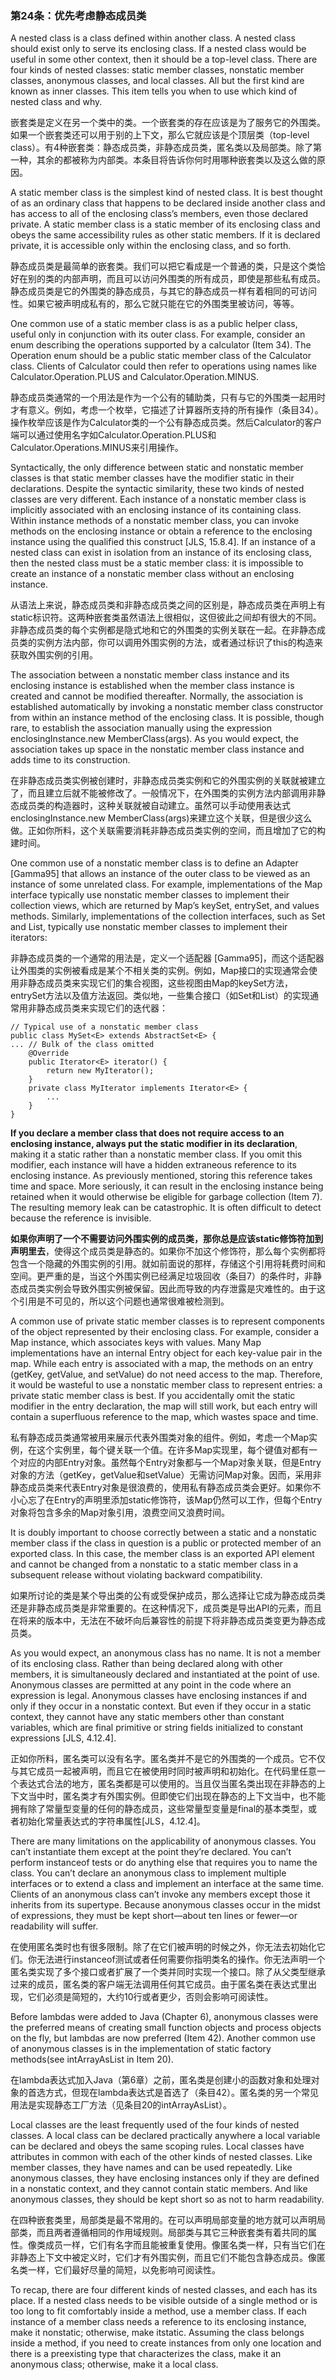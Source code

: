 ### 第24条：优先考虑静态成员类

A nested class is a class defined within another class. A nested class should exist only to serve its enclosing class. If a nested class would be useful in some other context, then it should be a top-level class. There are four kinds of nested classes: static member classes, nonstatic member classes, anonymous classes, and local classes. All but the first kind are known as inner classes. This item tells you when to use which kind of nested class and why.

嵌套类是定义在另一个类中的类。一个嵌套类的存在应该是为了服务它的外围类。如果一个嵌套类还可以用于别的上下文，那么它就应该是个顶层类（top-level class）。有4种嵌套类：静态成员类，非静态成员类，匿名类以及局部类。除了第一种，其余的都被称为内部类。本条目将告诉你何时用哪种嵌套类以及这么做的原因。

A static member class is the simplest kind of nested class. It is best thought of as an ordinary class that happens to be declared inside another class and has access to all of the enclosing class’s members, even those declared private. A static member class is a static member of its enclosing class and obeys the same accessibility rules as other static members. If it is declared private, it is accessible only within the enclosing class, and so forth.

静态成员类是最简单的嵌套类。我们可以把它看成是一个普通的类，只是这个类恰好在别的类的内部声明，而且可以访问外围类的所有成员，即使是那些私有成员。静态成员类是它的外围类的静态成员，与其它的静态成员一样有着相同的可访问性。如果它被声明成私有的，那么它就只能在它的外围类里被访问，等等。

One common use of a static member class is as a public helper class, useful only in conjunction with its outer class. For example, consider an enum describing the operations supported by a calculator \(Item 34\). The Operation enum should be a public static member class of the Calculator class. Clients of Calculator could then refer to operations using names like Calculator.Operation.PLUS and Calculator.Operation.MINUS.

静态成员类通常的一个用法是作为一个公有的辅助类，只有与它的外围类一起用时才有意义。例如，考虑一个枚举，它描述了计算器所支持的所有操作（条目34）。操作枚举应该是作为Calculator类的一个公有静态成员类。然后Calculator的客户端可以通过使用名字如Calculator.Operation.PLUS和Calculator.Operations.MINUS来引用操作。

Syntactically, the only difference between static and nonstatic member classes is that static member classes have the modifier static in their declarations. Despite the syntactic similarity, these two kinds of nested classes are very different. Each instance of a nonstatic member class is implicitly associated with an enclosing instance of its containing class. Within instance methods of a nonstatic member class, you can invoke methods on the enclosing instance or obtain a reference to the enclosing instance using the qualified this construct \[JLS, 15.8.4\]. If an instance of a nested class can exist in isolation from an instance of its enclosing class, then the nested class must be a static member class: it is impossible to create an instance of a nonstatic member class without an enclosing instance.

从语法上来说，静态成员类和非静态成员类之间的区别是，静态成员类在声明上有static标识符。这两种嵌套类虽然语法上很相似，这但彼此之间却有很大的不同。非静态成员类的每个实例都是隐式地和它的外围类的实例关联在一起。在非静态成员类的实例方法内部，你可以调用外围实例的方法，或者通过标识了this的构造来获取外围实例的引用。

The association between a nonstatic member class instance and its enclosing instance is established when the member class instance is created and cannot be modified thereafter. Normally, the association is established automatically by invoking a nonstatic member class constructor from within an instance method of the enclosing class. It is possible, though rare, to establish the association manually using the expression enclosingInstance.new MemberClass\(args\). As you would expect, the association takes up space in the nonstatic member class instance and adds time to its construction.

在非静态成员类实例被创建时，非静态成员类实例和它的外围实例的关联就被建立了，而且建立后就不能被修改了。一般情况下，在外围类的实例方法内部调用非静态成员类的构造器时，这种关联就被自动建立。虽然可以手动使用表达式enclosingInstance.new MemberClass\(args\)来建立这个关联，但是很少这么做。正如你所料，这个关联需要消耗非静态成员类实例的空间，而且增加了它的构建时间。

One common use of a nonstatic member class is to define an Adapter \[Gamma95\] that allows an instance of the outer class to be viewed as an instance of some unrelated class. For example, implementations of the Map interface typically use nonstatic member classes to implement their collection views, which are returned by Map’s keySet, entrySet, and values methods. Similarly, implementations of the collection interfaces, such as Set and List, typically use nonstatic member classes to implement their iterators:

非静态成员类的一个通常的用法是，定义一个适配器 \[Gamma95\]，而这个适配器让外围类的实例被看成是某个不相关类的实例。例如，Map接口的实现通常会使用非静态成员类来实现它们的集合视图，这些视图由Map的keySet方法，entrySet方法以及值方法返回。类似地，一些集合接口（如Set和List）的实现通常用非静态成员类来实现它们的迭代器：

```
// Typical use of a nonstatic member class
public class MySet<E> extends AbstractSet<E> {
... // Bulk of the class omitted
    @Override 
    public Iterator<E> iterator() {
        return new MyIterator();
    } 
    private class MyIterator implements Iterator<E> {
        ...
    }
}
```

**If you declare a member class that does not require access to an enclosing instance, always put the static modifier in its declaration**, making it a static rather than a nonstatic member class. If you omit this modifier, each instance will have a hidden extraneous reference to its enclosing instance. As previously mentioned, storing this reference takes time and space. More seriously, it can result in the enclosing instance being retained when it would otherwise be eligible for garbage collection \(Item 7\). The resulting memory leak can be catastrophic. It is often difficult to detect because the reference is invisible.

**如果你声明了一个不需要访问外围实例的成员类，那你总是应该static修饰符加到声明里去**，使得这个成员类是静态的。如果你不加这个修饰符，那么每个实例都将包含一个隐藏的外围实例的引用。就如前面说的那样，存储这个引用将耗费时间和空间。更严重的是，当这个外围实例已经满足垃圾回收（条目7）的条件时，非静态成员类实例会导致外围实例被保留。因此而导致的内存泄露是灾难性的。由于这个引用是不可见的，所以这个问题也通常很难被检测到。

A common use of private static member classes is to represent components of the object represented by their enclosing class. For example, consider a Map instance, which associates keys with values. Many Map implementations have an internal Entry object for each key-value pair in the map. While each entry is associated with a map, the methods on an entry \(getKey, getValue, and setValue\) do not need access to the map. Therefore, it would be wasteful to use a nonstatic member class to represent entries: a private static member class is best. If you accidentally omit the static modifier in the entry declaration, the map will still work, but each entry will contain a superfluous reference to the map, which wastes space and time.

私有静态成员类通常被用来展示代表外围类对象的组件。例如，考虑一个Map实例，在这个实例里，每个键关联一个值。在许多Map实现里，每个键值对都有一个对应的内部Entry对象。虽然每个Entry对象都与一个Map对象关联，但是Entry对象的方法（getKey，getValue和setValue）无需访问Map对象。因而，采用非静态成员类来代表Entry对象是很浪费的，使用私有静态成员类会更好。如果你不小心忘了在Entry的声明里添加static修饰符，该Map仍然可以工作，但每个Entry对象将包含多余的Map对象引用，浪费空间又浪费时间。

It is doubly important to choose correctly between a static and a nonstatic member class if the class in question is a public or protected member of an exported class. In this case, the member class is an exported API element and cannot be changed from a nonstatic to a static member class in a subsequent release without violating backward compatibility.

如果所讨论的类是某个导出类的公有或受保护成员，那么选择让它成为静态成员类还是非静态成员类是非常重要的。在这种情况下，成员类是导出API的元素，而且在将来的版本中，无法在不破坏向后兼容性的前提下将非静态成员类变更为静态成员类。

As you would expect, an anonymous class has no name. It is not a member of its enclosing class. Rather than being declared along with other members, it is simultaneously declared and instantiated at the point of use. Anonymous classes are permitted at any point in the code where an expression is legal. Anonymous classes have enclosing instances if and only if they occur in a nonstatic context. But even if they occur in a static context, they cannot have any static members other than constant variables, which are final primitive or string fields initialized to constant expressions \[JLS, 4.12.4\].

正如你所料，匿名类可以没有名字。匿名类并不是它的外围类的一个成员。它不仅与其它成员一起被声明，而且它在被使用时同时被声明和初始化。在代码里任意一个表达式合法的地方，匿名类都是可以使用的。当且仅当匿名类出现在非静态的上下文当中时，匿名类才有外围实例。但即使它们出现在静态的上下文当中，也不能拥有除了常量型变量的任何的静态成员，这些常量型变量是final的基本类型，或者初始化常量表达式的字符串属性\[JLS，4.12.4\]。

There are many limitations on the applicability of anonymous classes. You can’t instantiate them except at the point they’re declared. You can’t perform instanceof tests or do anything else that requires you to name the class. You can’t declare an anonymous class to implement multiple interfaces or to extend a class and implement an interface at the same time. Clients of an anonymous class can’t invoke any members except those it inherits from its supertype. Because anonymous classes occur in the midst of expressions, they must be kept short—about ten lines or fewer—or readability will suffer.

在使用匿名类时也有很多限制。除了在它们被声明的时候之外，你无法去初始化它们。你无法进行instanceof测试或者任何需要你指明类名的操作。你无法声明一个匿名类实现了多个接口或者扩展了一个类并同时实现一个接口。除了从父类型继承过来的成员，匿名类的客户端无法调用任何其它成员。由于匿名类在表达式里出现，它们必须是简短的，大约10行或者更少，否则会影响可阅读性。

Before lambdas were added to Java \(Chapter 6\), anonymous classes were the preferred means of creating small function objects and process objects on the fly, but lambdas are now preferred \(Item 42\). Another common use of anonymous classes is in the implementation of static factory methods\(see intArrayAsList in Item 20\).

在lambda表达式加入Java（第6章）之前，匿名类是创建小的函数对象和处理对象的首选方式，但现在lambda表达式是首选了（条目42）。匿名类的另一个常见用法是实现静态工厂方法（见条目20的intArrayAsList）。

Local classes are the least frequently used of the four kinds of nested classes. A local class can be declared practically anywhere a local variable can be declared and obeys the same scoping rules. Local classes have attributes in common with each of the other kinds of nested classes. Like member classes, they have names and can be used repeatedly. Like anonymous classes, they have enclosing instances only if they are defined in a nonstatic context, and they cannot contain static members. And like anonymous classes, they should be kept short so as not to harm readability.

在四种嵌套类里，局部类是最不常用的。在可以声明局部变量的地方就可以声明局部类，而且两者遵循相同的作用域规则。局部类与其它三种嵌套类有着共同的属性。像类成员一样，它们有名字而且能被重复使用。像匿名类一样，只有当它们在非静态上下文中被定义时，它们才有外围实例，而且它们不能包含静态成员。像匿名类一样，它们最好尽量的简短，以免影响可阅读性。

To recap, there are four different kinds of nested classes, and each has its place. If a nested class needs to be visible outside of a single method or is too long to fit comfortably inside a method, use a member class. If each instance of a member class needs a reference to its enclosing instance, make it nonstatic; otherwise, make itstatic. Assuming the class belongs inside a method, if you need to create instances from only one location and there is a preexisting type that characterizes the class, make it an anonymous class; otherwise, make it a local class.

